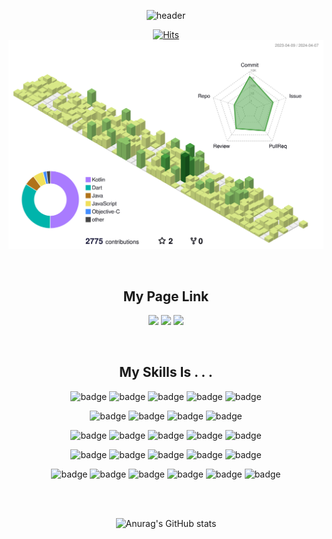 
<div align = center>

![header](https://capsule-render.vercel.app/api?type=waving&color=auto&text=arinming)

</div>



<div align = center>

[![Hits](https://hits.seeyoufarm.com/api/count/incr/badge.svg?url=https%3A%2F%2Fgithub.com%2Farinming&count_bg=%23000000&title_bg=%23000000&icon=&icon_color=%23E7E7E7&title=today&edge_flat=false)](https://hits.seeyoufarm.com)
![](./profile-3d-contrib/profile-green-animate.svg)


<br>

## My Page Link

<a href="https://blog.naver.com/arinming"><img src="https://img.shields.io/badge/Naver Blog-03C75A?style=flat-square&logo=Naver&&logoColor=white"/></a>
<a href="https://arinming.tistory.com/"><img src="https://img.shields.io/badge/Tistory-000000?style=flat-square&logo=tistory&&logoColor=white"/></a>
<a href="https://www.instagram.com/arinming"><img src="https://img.shields.io/badge/Instagram-E4405F?style=flat-square&logo=instagram&&logoColor=white"/></a>

</br>

## My Skills Is . . . 

![badge](https://img.shields.io/badge/-Android-%23F7DF1E?style=flat-square&logo=Android&logoColor=white&color=3DDC84)
![badge](https://img.shields.io/badge/-Jetpack_Compose-%23F7DF1E?style=flat-square&logo=jetpackcompose&logoColor=white&color=4285F4)
![badge](https://img.shields.io/badge/-Flutter-%23F7DF1E?style=flat-square&logo=flutter&logoColor=white&color=02569B)
![badge](https://img.shields.io/badge/-Kotlin-%23F7DF1E?style=flat-square&logo=kotlin&logoColor=white&color=7F52FF)
![badge](https://img.shields.io/badge/-Dart-%23F7DF1E?style=flat-square&logo=dart&logoColor=white&color=0175C2)

![badge](https://img.shields.io/badge/-React-%23F7DF1E?style=flat-square&logo=react&logoColor=white&color=61DAFB)
![badge](https://img.shields.io/badge/-HTML5-%23F7DF1E?style=flat-square&logo=html5&logoColor=white&color=E34F26)
![badge](https://img.shields.io/badge/-JavaScript-%23F7DF1E?style=flat-square&logo=javascript&logoColor=white&color=F7DF1E)
![badge](https://img.shields.io/badge/-CSS3-%23F7DF1E?style=flat-square&logo=css3&logoColor=white&color=1572B6)

![badge](https://img.shields.io/badge/-Spring-%23F7DF1E?style=flat-square&logo=spring&logoColor=white&color=6DB33F)
![badge](https://img.shields.io/badge/-Spring_Boot-%23F7DF1E?style=flat-square&logo=springboot&logoColor=white&color=6DB33F)
![badge](https://img.shields.io/badge/-JWT-%23F7DF1E?style=flat-square&logo=jsonwebtokens&logoColor=white&color=000000)
![badge](https://img.shields.io/badge/-Swagger-%23F7DF1E?style=flat-square&logo=swagger&logoColor=white&color=85EA2D)
![badge](https://img.shields.io/badge/-Amazon_AWS-%23F7DF1E?style=flat-square&logo=amazonaws&logoColor=white&color=232F3E)

![badge](https://img.shields.io/badge/-GitHub-%23F7DF1E?style=flat-square&logo=github&logoColor=white&color=181717)
![badge](https://img.shields.io/badge/-Discord-%23F7DF1E?style=flat-square&logo=discord&logoColor=white&color=5865F2)
![badge](https://img.shields.io/badge/-Figma-%23F7DF1E?style=flat-square&logo=figma&logoColor=white&color=F24E1E)
![badge](https://img.shields.io/badge/-Notion-%23F7DF1E?style=flat-square&logo=notion&logoColor=white&color=000000)
![badge](https://img.shields.io/badge/-Slack-%23F7DF1E?style=flat-square&logo=slack&logoColor=white&color=4A154B)

![badge](https://img.shields.io/badge/-Google_Colab-%23F7DF1E?style=flat-square&logo=googlecolab&logoColor=white&color=F9AB00)
![badge](https://img.shields.io/badge/-IntelliJ_IDEA-%23F7DF1E?style=flat-square&logo=intellijidea&logoColor=white&color=000000)
![badge](https://img.shields.io/badge/-MySQL-%23F7DF1E?style=flat-square&logo=mysql&logoColor=white&color=4479A1)
![badge](https://img.shields.io/badge/-PyCharm-%23F7DF1E?style=flat-square&logo=pycharm&logoColor=white&color=000000)
![badge](https://img.shields.io/badge/-Python-%23F7DF1E?style=flat-square&logo=Python&logoColor=white&color=3776AB)
![badge](https://img.shields.io/badge/-C-%23F7DF1E?style=flat-square&logo=C&logoColor=white&color=A8B9CC)



<br/>
<br/>

![Anurag's GitHub stats](https://github-readme-stats.vercel.app/api?username=arinming&show_icons=true&theme=apprentice)

<br/>


</div>





